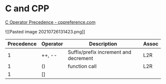 # C and CPP

[C Operator Precedence - cppreference.com](https://en.cppreference.com/w/c/language/operator_precedence)

![[Pasted image 20210726131423.png]]

| Precedence | Operator | Description                           | Assoc |
| ---------- | -------- | ------------------------------------- | ----- |
| 1          | ++, --   | Suffix/prefix increment and decrement | L2R   |
| 1          | ()       | function call                         | L2R   |
| 1          | []       |                                       |       |

